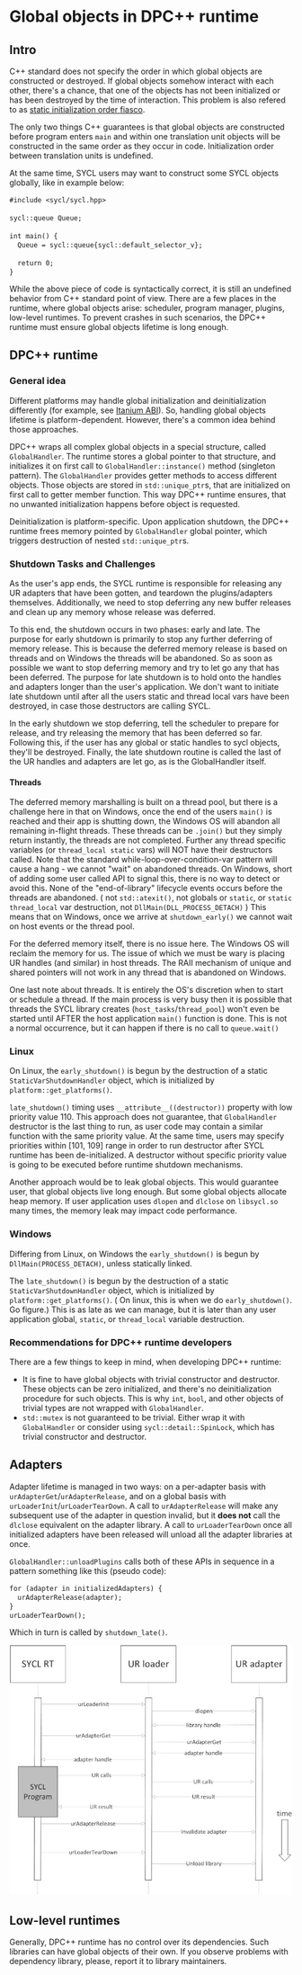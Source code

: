 # Global objects in DPC++ runtime

## Intro

C++ standard does not specify the order in which global objects are constructed
or destroyed. If global objects somehow interact with each other, there's a
chance, that one of the objects has not been initialized or has been destroyed
by the time of interaction. This problem is also refered to as 
[static initialization order fiasco].

The only two things C++ guarantees is that global objects are constructed before
program enters `main` and within one translation unit objects will be 
constructed in the same order as they occur in code. Initialization order 
between translation units is undefined.

At the same time, SYCL users may want to construct some SYCL objects globally,
like in example below:

```
#include <sycl/sycl.hpp>

sycl::queue Queue;

int main() {
  Queue = sycl::queue{sycl::default_selector_v};

  return 0;
}
```

While the above piece of code is syntactically correct, it is still an undefined
behavior from C++ standard point of view. There are a few places in the runtime,
where global objects arise: scheduler, program manager, plugins, low-level
runtimes. To prevent crashes in such scenarios, the DPC++ runtime must ensure
global objects lifetime is long enough.

## DPC++ runtime

### General idea

Different platforms may handle global initialization and deinitialization
differently (for example, see [Itanium ABI]). So, handling global objects
lifetime is platform-dependent. However, there's a common idea behind those
approaches.

DPC++ wraps all complex global objects in a special structure, called 
`GlobalHandler`. The runtime stores a global pointer to that structure, and
initializes it on first call to `GlobalHandler::instance()` method (singleton
pattern). The `GlobalHandler` provides getter methods to access different
objects. Those objects are stored in `std::unique_ptr`s, that are initialized
on first call to getter member function. This way DPC++ runtime ensures, that
no unwanted initialization happens before object is requested.

Deinitialization is platform-specific. Upon application shutdown, the DPC++
runtime frees memory pointed by `GlobalHandler` global pointer, which triggers
destruction of nested `std::unique_ptr`s.

### Shutdown Tasks and Challenges

As the user's app ends, the SYCL runtime is responsible for releasing any UR
adapters that have been gotten, and teardown the plugins/adapters themselves.
Additionally, we need to stop deferring any new buffer releases and clean up
any memory whose release was deferred. 

To this end, the shutdown occurs in two phases: early and late. The purpose
for early shutdown is primarily to stop any further deferring of memory release.
This is because the deferred memory release is based on threads and on Windows
the threads will be abandoned. So as soon as possible we want to stop deferring
memory and try to let go any that has been deferred.  The purpose for late 
shutdown is to hold onto the handles and adapters longer than the user's
application. We don't want to initiate late shutdown until after all the users 
static and thread local vars have been destroyed, in case those destructors are 
calling SYCL. 

In the early shutdown we stop deferring, tell the scheduler to prepare for release, and
try releasing the memory that has been deferred so far.  Following this, if 
the user has any global or static handles to sycl objects, they'll be destroyed.
Finally, the late shutdown routine is called the last of the UR handles and 
adapters are let go, as is the GlobalHandler itself.


#### Threads
The deferred memory marshalling is built on a thread pool, but there is a
challenge here in that on Windows, once the end of the users `main()` is reached
and their app is shutting down, the Windows OS will abandon all remaining 
in-flight threads. These threads can be `.join()` but they simply return instantly,
the threads are not completed. Further any thread specific variables
(or `thread_local static` vars) will NOT have their destructors called.  Note
that the standard while-loop-over-condition-var pattern will cause a hang - 
we cannot "wait" on abandoned threads. 
On Windows, short of adding some user called API to signal this, there is 
no way to detect or avoid this. None of the "end-of-library" lifecycle events
occurs before the threads are abandoned.  ( not `std::atexit()`, not globals or 
`static`, or `static thread_local` var destruction, not `DllMain(DLL_PROCESS_DETACH)` )
This means that on Windows, once we arrive at `shutdown_early()` we cannot wait on
host events or the thread pool. 

For the deferred memory itself, there is no issue here. The Windows OS will
reclaim the memory for us. The issue of which we must be wary is placing UR 
handles (and similar) in host threads. The RAII mechanism of unique and 
shared pointers will not work in any thread that is abandoned on Windows. 

One last note about threads. It is entirely the OS's discretion when to
start or schedule a thread. If the main process is very busy then it is 
possible that threads the SYCL library creates (`host_tasks`/`thread_pool`)
won't even be started until AFTER the host application `main()` function is done. 
This is not a normal occurrence, but it can happen if there is no call to `queue.wait()`


### Linux

On Linux, the `early_shutdown()` is begun by the destruction of a static
`StaticVarShutdownHandler` object, which is initialized by 
`platform::get_platforms()`.

`late_shutdown()` timing uses `__attribute__((destructor))` property with low
priority value 110. This approach does not guarantee, that `GlobalHandler`
destructor is the last thing to run, as user code may contain a similar function
with the same priority value. At the same time, users may specify priorities
within [101, 109] range in order to run destructor after SYCL runtime has been
de-initialized. A destructor without specific priority value is going to be
executed before runtime shutdown mechanisms.

Another approach would be to leak global objects. This would guarantee user,
that global objects live long enough. But some global objects allocate heap
memory. If user application uses `dlopen` and `dlclose` on `libsycl.so` many
times, the memory leak may impact code performance.

### Windows

Differing from Linux, on Windows the `early_shutdown()` is begun by 
`DllMain(PROCESS_DETACH)`, unless statically linked. 

The `late_shutdown()` is begun by the destruction of a 
static `StaticVarShutdownHandler` object, which is initialized by 
`platform::get_platforms()`.  ( On linux, this is when we do `early_shutdown()`. 
Go figure.)  This is as late as we can manage, but it is later than any user 
application global, `static`, or `thread_local` variable destruction.

### Recommendations for DPC++ runtime developers

There are a few things to keep in mind, when developing DPC++ runtime:

- It is fine to have global objects with trivial constructor and destructor.
These objects can be zero initialized, and there's no deinitialization procedure
for such objects. This is why `int`, `bool`, and other objects of trivial types
are not wrapped with `GlobalHandler`.
- `std::mutex` is not guaranteed to be trivial. Either wrap it with
`GlobalHandler` or consider using `sycl::detail::SpinLock`, which has trivial
constructor and destructor.

## Adapters

Adapter lifetime is managed in two ways: on a per-adapter basis with
`urAdapterGet`/`urAdapterRelease`, and on a global basis with
`urLoaderInit`/`urLoaderTearDown`. A call to `urAdapterRelease` will make any
subsequent use of the adapter in question invalid, but it **does not** call the
`dlclose` equivalent on the adapter library. A call to `urLoaderTearDown` once
all initialized adapters have been released will unload all the adapter
libraries at once.

`GlobalHandler::unloadPlugins` calls both of these APIs in sequence in a pattern
something like this (pseudo code):

```
for (adapter in initializedAdapters) {
  urAdapterRelease(adapter);
}
urLoaderTearDown();
```

Which in turn is called by `shutdown_late()`.

![](images/adapter-lifetime.jpg)

## Low-level runtimes

Generally, DPC++ runtime has no control over its dependencies. Such libraries
can have global objects of their own. If you observe problems with dependency
library, please, report it to library maintainers.

[static initialization order fiasco]: https://isocpp.org/wiki/faq/ctors#static-init-order
[Itanium ABI]: https://itanium-cxx-abi.github.io/cxx-abi/abi.html#dso-dtor
